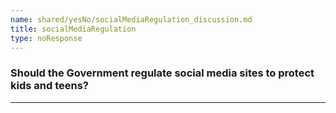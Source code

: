 ```yaml
---
name: shared/yesNo/socialMediaRegulation_discussion.md
title: socialMediaRegulation
type: noResponse
---
```


### Should the Government regulate social media sites to protect kids and teens?

---


